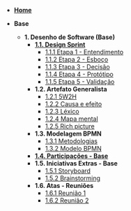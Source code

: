 <!-- docs/_sidebar.md -->

- [**Home**](/README.md)

- **Base**
  - **1. Desenho de Software (Base)**
    - [**1.1. Design Sprint**](/Base/1.1.DesignSprint.md)
      - [1.1.1 Etapa 1 - Entendimento](Base/1.1.1.entendimento.md)
      - [1.1.2 Etapa 2 - Esboço](/Base/1.1.2.esboco.md)
      - [1.1.3 Etapa 3 - Decisão](/Base/1.1.3.decisao.md)
      - [1.1.4 Etapa 4 - Protótipo](/Base/1.6.Protótipo.md)
      - [1.1.5 Etapa 5 - Validação](/Base/entrevista.md)
    - **1.2. Artefato Generalista**
      - [1.2.1 5W2H](Base/5w2h.md)
      - [1.2.2 Causa e efeito](/Base/1.2.2.CausaEEfeito.md)
      - [1.2.3 Léxico](/Base/lexico.md)
      - [1.2.4 Mapa mental](/Base/MapaMental.md)
      - [1.2.5 Rich picture](/Base/Richpicture.md)
    - **1.3. Modelagem BPMN**
      - [1.3.1 Metodologias](/Base/Metodologia.md)
      - [1.3.2 Modelo BPMN](/Base/ModelagemBPMN.md)
    - [**1.4. Participações - Base**](/Base/1.4.ParticipacoesBase.md)
    - **1.5. Iniciativas Extras - Base**
      - [1.5.1 Storyboard](/Base/Storyboard.md)
      - [1.5.2 Brainstorming](/Base/brainstorming.md)
    - **1.6. Atas - Reuniões**
      - [1.6.1 Reunião 1](/atas/reuniao1.md)
      - [1.6.2 Reunião 2](/atas/reuniao2.md)
    
